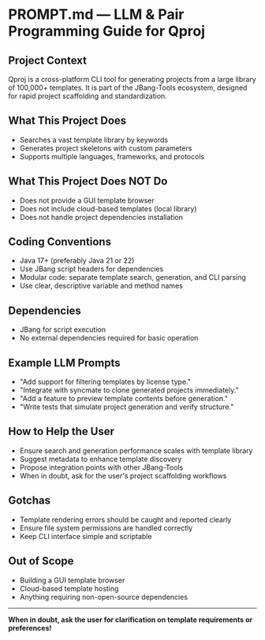 # PROMPT.md — LLM & Pair Programming Guide for Qproj

## Project Context

Qproj is a cross-platform CLI tool for generating projects from a large library of 100,000+ templates. It is part of the JBang-Tools ecosystem, designed for rapid project scaffolding and standardization.

## What This Project Does

- Searches a vast template library by keywords
- Generates project skeletons with custom parameters
- Supports multiple languages, frameworks, and protocols

## What This Project Does NOT Do

- Does not provide a GUI template browser
- Does not include cloud-based templates (local library)
- Does not handle project dependencies installation

## Coding Conventions

- Java 17+ (preferably Java 21 or 22)
- Use JBang script headers for dependencies
- Modular code: separate template search, generation, and CLI parsing
- Use clear, descriptive variable and method names

## Dependencies

- JBang for script execution
- No external dependencies required for basic operation

## Example LLM Prompts

- "Add support for filtering templates by license type."
- "Integrate with syncmate to clone generated projects immediately."
- "Add a feature to preview template contents before generation."
- "Write tests that simulate project generation and verify structure."

## How to Help the User

- Ensure search and generation performance scales with template library
- Suggest metadata to enhance template discovery
- Propose integration points with other JBang-Tools
- When in doubt, ask for the user's project scaffolding workflows

## Gotchas

- Template rendering errors should be caught and reported clearly
- Ensure file system permissions are handled correctly
- Keep CLI interface simple and scriptable

## Out of Scope

- Building a GUI template browser
- Cloud-based template hosting
- Anything requiring non-open-source dependencies

---

**When in doubt, ask the user for clarification on template requirements or preferences!** 